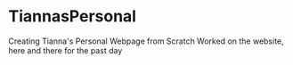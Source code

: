 # TiannasPersonal
Creating Tianna's Personal Webpage from Scratch
Worked on the website, here and there for the past day
